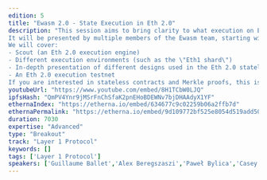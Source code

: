 ```yaml
---
edition: 5
title: "Ewasm 2.0 - State Execution in Eth 2.0"
description: "This session aims to bring clarity to what execution on Eth 2.0 means.
It will be presented by multiple members of the Ewasm team, starting with a historical overview of how Eth 2.0 designs evolved around execution, followed by deeper technical topics.
We will cover:
- Scout (an Eth 2.0 execution engine)
- Different execution environments (such as the \"Eth1 shard\")
- In-depth presentation of different designs used in the Eth 2.0 stateless model
- An Eth 2.0 execution testnet
If you are interested in stateless contracts and Merkle proofs, this is the session to attend."
youtubeUrl: "https://www.youtube.com/embed/8H1TCbW0LJQ"
ipfsHash: "QmPV4Ynr9jMSrFnChSfaK2pnEHoBDEWNv7bjDHAAdyX1YF"
ethernaIndex: "https://etherna.io/embed/634677c9c02259b06a2ffb7d"
ethernaPermalink: "https://etherna.io/embed/9d109772bf525e8054d519add50dc742b130ccc045b9d578b0b467295f2cdb8f"
duration: 7030
expertise: "Advanced"
type: "Breakout"
track: "Layer 1 Protocol"
keywords: []
tags: ['Layer 1 Protocol']
speakers: ['Guillaume Ballet','Alex Beregszaszi','Paweł Bylica','Casey Detrio','Paul Dworzanski','Sina Mahmoodi']
---
```

